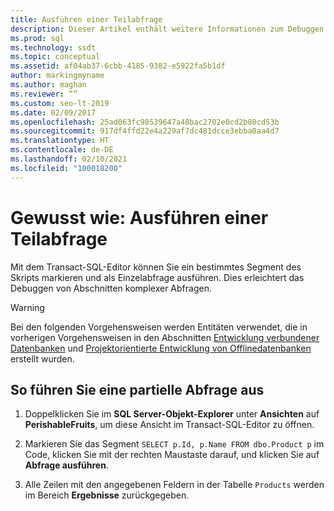 ```yaml
---
title: Ausführen einer Teilabfrage
description: Dieser Artikel enthält weitere Informationen zum Debuggen von Abschnitten in komplexen Abfragen. Er beschreibt, wie Sie mit dem Transact-SQL-Editor ein bestimmtes Skriptsegment markieren und als Einzelabfrage ausführen.
ms.prod: sql
ms.technology: ssdt
ms.topic: conceptual
ms.assetid: af04ab37-6cbb-4185-9382-e5922fa5b1df
author: markingmyname
ms.author: maghan
ms.reviewer: “”
ms.custom: seo-lt-2019
ms.date: 02/09/2017
ms.openlocfilehash: 25ad063fc90539647a48bac2702e0cd2b80cd53b
ms.sourcegitcommit: 917df4ffd22e4a229af7dc481dcce3ebba0aa4d7
ms.translationtype: HT
ms.contentlocale: de-DE
ms.lasthandoff: 02/10/2021
ms.locfileid: "100018200"
---
```

# <a name="how-to-execute-a-partial-query"></a>Gewusst wie: Ausführen einer Teilabfrage

Mit dem Transact\-SQL-Editor können Sie ein bestimmtes Segment des Skripts markieren und als Einzelabfrage ausführen. Dies erleichtert das Debuggen von Abschnitten komplexer Abfragen.  
  
> [!WARNING]  
> Bei den folgenden Vorgehensweisen werden Entitäten verwendet, die in vorherigen Vorgehensweisen in den Abschnitten [Entwicklung verbundener Datenbanken](../ssdt/connected-database-development.md) und [Projektorientierte Entwicklung von Offlinedatenbanken](../ssdt/project-oriented-offline-database-development.md) erstellt wurden.  
  
## <a name="to-partially-execute-a-query"></a>So führen Sie eine partielle Abfrage aus  
  
1. Doppelklicken Sie im **SQL Server-Objekt-Explorer** unter **Ansichten** auf **PerishableFruits**, um diese Ansicht im Transact\-SQL-Editor zu öffnen.  
  
2. Markieren Sie das Segment `SELECT p.Id, p.Name FROM dbo.Product p` im Code, klicken Sie mit der rechten Maustaste darauf, und klicken Sie auf **Abfrage ausführen**.  
  
3. Alle Zeilen mit den angegebenen Feldern in der Tabelle `Products` werden im Bereich **Ergebnisse** zurückgegeben.